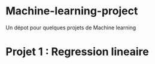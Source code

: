 # Machine-learning-project
Un dépot pour quelques projets de Machine learning 
# Projet 1 : Regression lineaire
